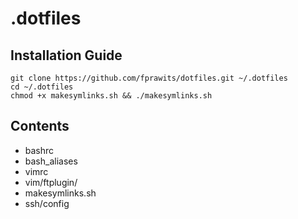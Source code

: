 .dotfiles
=========

Installation Guide
------------------
    git clone https://github.com/fprawits/dotfiles.git ~/.dotfiles
    cd ~/.dotfiles
    chmod +x makesymlinks.sh && ./makesymlinks.sh

Contents
--------
- bashrc
- bash_aliases
- vimrc
- vim/ftplugin/
- makesymlinks.sh
- ssh/config
